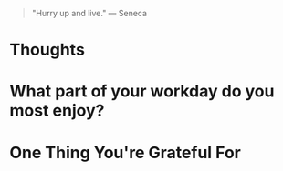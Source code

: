 
> \"Hurry up and live.\" — Seneca

# Thoughts

# What part of your workday do you most enjoy?

# One Thing You're Grateful For

